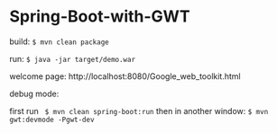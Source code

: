 # Spring-Boot-with-GWT

build:
`
$ mvn clean package
`

run: 
`
$ java -jar target/demo.war
`


welcome page:
http://localhost:8080/Google_web_toolkit.html


debug mode:

first run ` $ mvn clean spring-boot:run` then in another window: `$ mvn gwt:devmode -Pgwt-dev`